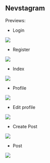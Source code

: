 ## Nevstagram

Previews:

- Login
<img src="https://user-images.githubusercontent.com/123043992/230750471-5d0252b8-febb-49aa-9c4a-dd83d41980ab.png">

- Register
<img src="https://user-images.githubusercontent.com/123043992/230750498-95d45d9a-c169-464c-b350-1db48e497b66.png">

- Index
<img src="https://user-images.githubusercontent.com/123043992/230751160-68912ea2-0e57-47e1-ba2c-dd72cfb2a13e.png">

- Profile
<img src="https://user-images.githubusercontent.com/123043992/230751401-7fdaf48d-f7e5-4ffa-a6cb-df556dafa6fb.png">

- Edit profile
<img src="https://user-images.githubusercontent.com/123043992/230750562-80d41be4-adea-44a1-b0a5-21455a26bdc3.png">

- Create Post
<img src="https://user-images.githubusercontent.com/123043992/230750592-6d7854c1-e498-4de6-969e-24eeecfda4f4.png">

- Post
<img src="https://user-images.githubusercontent.com/123043992/230751355-96fb8d32-ea53-4c69-b077-85e06cf8b0a6.png">
